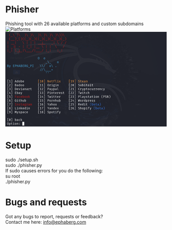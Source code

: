 # Phisher
Phishing tool with 26 available platforms and custom subdomains\
![Platforms](https://raw.githubusercontent.com/Helichopper/Tilapia/master/screenshots/1.png)
![Test](https://github.com/Ephaberg/phishers/blob/master/screenshots/3.png)
# Setup
sudo ./setup.sh\
sudo ./phisher.py\
If sudo causes errors for you do the following:\
su root\
./phisher.py
# Bugs and requests
Got any bugs to report, requests or feedback?\
Contact me here: info@ephaberg.com
